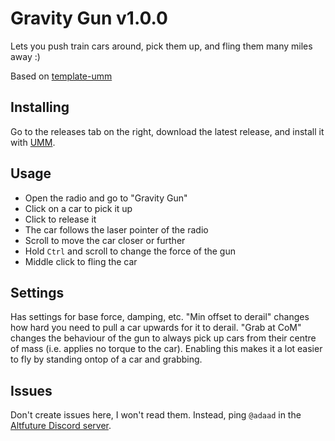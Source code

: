 Gravity Gun v1.0.0
==================

Lets you push train cars around, pick them up, and fling them many miles away :)

Based on [template-umm](https://github.com/derail-valley-modding/template-umm)

Installing
----------

Go to the releases tab on the right, download the latest release, and install it with [UMM](https://www.nexusmods.com/site/mods/21).

Usage
------

- Open the radio and go to "Gravity Gun"
- Click on a car to pick it up
- Click to release it
- The car follows the laser pointer of the radio
- Scroll to move the car closer or further
- Hold `Ctrl` and scroll to change the force of the gun
- Middle click to fling the car

Settings
--------

Has settings for base force, damping, etc.
"Min offset to derail" changes how hard you need to pull a car upwards for it to derail.
"Grab at CoM" changes the behaviour of the gun to always pick up cars from their centre of mass (i.e. applies no torque to the car). Enabling this makes it a lot easier to fly by standing ontop of a car and grabbing.

Issues
------

Don't create issues here, I won't read them.
Instead, ping `@adaad` in the [Altfuture Discord server](https://discord.com/invite/altfuture).
